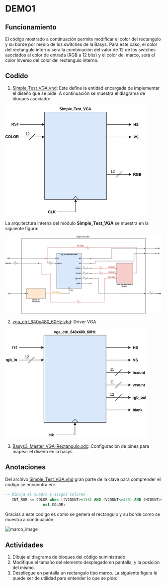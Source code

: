 # DEMO1


## Funcionamiento ##

El código mostrado a continuación permite modificar el color del rectangulo y su borde por medio de los switches de la Basys. Para este caso, el color del rectangulo interno sera la combinación del valor de 12 de los swtches asociados al color de entrada (RGB a 12 bits) y el color del marco, será el color inverso del color del rectangulo interno.

## Codido ##

1. [Simple_Test_VGA.vhd](Simple_Test_VGA.vhd): Este define la entidad encargada de implementar el diseño que se pide. A continuación se muestra el diagrama de bloques asociado:

![Simple_Test_VGA](demo_0_Top.jpg)

La arquitectura interna del modulo **Simple_Test_VGA** se muestra en la siguiente figura:

![demo_0](demo_0.jpg)

2. [vga_ctrl_640x480_60Hz.vhd](vga_ctrl_640x480_60Hz.vhd): Driver VGA

![vga_module](vga_module.jpg)

3. [Basys3_Master_VGA-Rectangulo.xdc](Basys3_Master_VGA-Rectangulo.xdc): Configuración de pines para mapear el diseño en la basys.


## Anotaciones ##

Del archivo [Simple_Test_VGA.vhd](Simple_Test_VGA.vhd) gran parte de la clave para comprender el codigo se encuentra en:

```vhdl
-- Dibuja el cuadro y asigna colores
   INT_RGB <= COLOR when ((VCOUNT>=150) AND (VCOUNT<=330) AND (HCOUNT>=230) AND (HCOUNT<=410)) else
			     not COLOR;

```

Gracias a este codigo es como se genera el rectangulo y su borde como se muestra a continuación:

![marco_image](marco.png)

## Actividades ##

1. Dibuje el diagrama de bloques del código suministrado
2. Modifique el tamaño del elemento desplegado en pantalla, y la posición del mismo.
3. Despliegue en pantalla un rectangulo tipo marco. La siguiente figura le puede ser de utilidad para entender lo que se pide:

